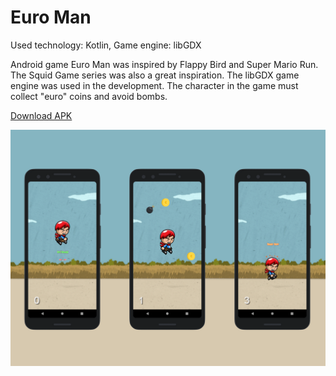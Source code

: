 # Euro Man

Used technology: Kotlin, Game engine: libGDX

Android game Euro Man was inspired by Flappy Bird and Super Mario Run. The Squid Game series was also a great inspiration. The libGDX game engine was used in the development. The character in the game must collect "euro" coins and avoid bombs.

<p>
<a href="EuroMan.apk" download>
  Download APK
</a>
  </p>

<img src="img/kotlin.png"/>
